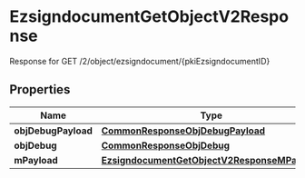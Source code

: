 

# EzsigndocumentGetObjectV2Response

Response for GET /2/object/ezsigndocument/{pkiEzsigndocumentID}

## Properties

| Name | Type | Description | Notes |
|------------ | ------------- | ------------- | -------------|
|**objDebugPayload** | [**CommonResponseObjDebugPayload**](CommonResponseObjDebugPayload.md) |  |  |
|**objDebug** | [**CommonResponseObjDebug**](CommonResponseObjDebug.md) |  |  [optional] |
|**mPayload** | [**EzsigndocumentGetObjectV2ResponseMPayload**](EzsigndocumentGetObjectV2ResponseMPayload.md) |  |  |



